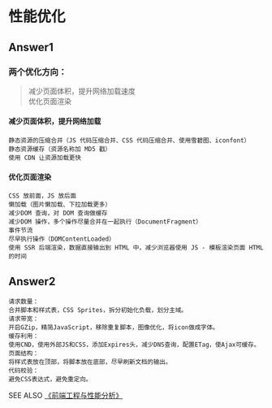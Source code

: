 # 性能优化

## Answer1
### 两个优化方向：
> 减少页面体积，提升网络加载速度  
> 优化页面渲染  

#### 减少页面体积，提升网络加载
    静态资源的压缩合并（JS 代码压缩合并、CSS 代码压缩合并、使用雪碧图、iconfont）
    静态资源缓存（资源名称加 MD5 戳）
    使用 CDN 让资源加载更快

#### 优化页面渲染
    CSS 放前面，JS 放后面
    懒加载（图片懒加载、下拉加载更多）
    减少DOM 查询，对 DOM 查询做缓存
    减少DOM 操作，多个操作尽量合并在一起执行（DocumentFragment）
    事件节流
    尽早执行操作（DOMContentLoaded）
    使用 SSR 后端渲染，数据直接输出到 HTML 中，减少浏览器使用 JS - 模板渲染页面 HTML 的时间
    
## Answer2 

    请求数量：
    合并脚本和样式表，CSS Sprites，拆分初始化负载，划分主域。
    请求带宽：
    开启GZip，精简JavaScript，移除重复脚本，图像优化，将icon做成字体。
    缓存利用：
    使用CND，使用外部JS和CSS，添加Expires头，减少DNS查询，配置ETag，使Ajax可缓存。
    页面结构：
    将样式表放在顶部，将脚本放在底部，尽早刷新文档的输出。
    代码校验：
    避免CSS表达式，避免重定向。

SEE ALSO [《前端工程与性能分析》](https://div.io/topic/371)
